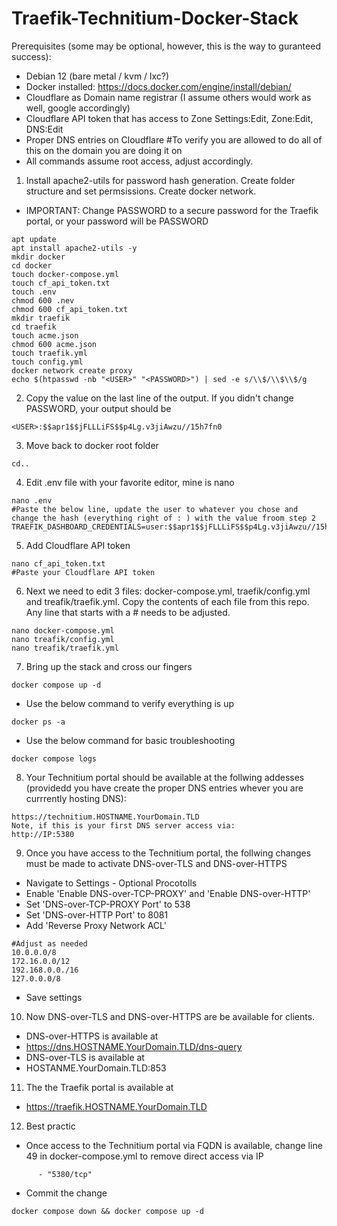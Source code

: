 # Traefik-Technitium-Docker-Stack
Prerequisites (some may be optional, however, this is the way to guranteed success):
- Debian 12 (bare metal / kvm / lxc?)
- Docker installed: https://docs.docker.com/engine/install/debian/
- Cloudflare as Domain name registrar (I assume others would work as well, google accordingly)
- Cloudflare API token that has access to Zone Settings:Edit, Zone:Edit, DNS:Edit
- Proper DNS entries on Cloudflare #To verify you are allowed to do all of this on the domain you are doing it on
- All commands assume root access, adjust accordingly.
1. Install apache2-utils for password hash generation. Create folder structure and set permsissions. Create docker network.
- IMPORTANT: Change PASSWORD to a secure password for the Traefik portal, or your password will be PASSWORD
```
apt update
apt install apache2-utils -y
mkdir docker
cd docker
touch docker-compose.yml
touch cf_api_token.txt
touch .env
chmod 600 .nev
chmod 600 cf_api_token.txt
mkdir traefik
cd traefik
touch acme.json
chmod 600 acme.json
touch traefik.yml
touch config.yml
docker network create proxy
echo $(htpasswd -nb "<USER>" "<PASSWORD>") | sed -e s/\\$/\\$\\$/g
```
2. Copy the value on the last line of the output. If you didn't change PASSWORD, your output should be
```
<USER>:$$apr1$$jFLLLiFS$$p4Lg.v3jiAwzu//15h7fn0
```
3. Move back to docker root folder
```
cd..
```
4. Edit .env file with your favorite editor, mine is nano
```
nano .env
#Paste the below line, update the user to whatever you chose and change the hash (everything right of : ) with the value froom step 2
TRAEFIK_DASHBOARD_CREDENTIALS=user:$$apr1$$jFLLLiFS$$p4Lg.v3jiAwzu//15h7fn0
```
5. Add Cloudflare API token
```
nano cf_api_token.txt
#Paste your Cloudflare API token
```
6. Next we need to edit 3 files: docker-compose.yml, traefik/config.yml and treafik/traefik.yml. Copy the contents of each file from this repo. Any line that starts with a # needs to be adjusted.
```
nano docker-compose.yml
nano treafik/config.yml
nano treafik/traefik.yml
``` 
7. Bring up the stack and cross our fingers
```
docker compose up -d
```
- Use the below command to verify everything is up
```
docker ps -a
```
- Use the below command for basic troubleshooting
 ```
docker compose logs
```
8. Your Technitium portal should be available at the follwing addesses (providedd you have create the proper DNS entries whever you are currrently hosting DNS):
```
https://technitium.HOSTNAME.YourDomain.TLD
Note, if this is your first DNS server access via:
http://IP:5380
```
9. Once you have access to the Technitium portal, the follwing changes must be made to activate DNS-over-TLS and DNS-over-HTTPS
- Navigate to Settings - Optional Procotolls
- Enable 'Enable DNS-over-TCP-PROXY' and 'Enable DNS-over-HTTP'
- Set 'DNS-over-TCP-PROXY Port' to 538
- Set 'DNS-over-HTTP Port' to 8081
- Add 'Reverse Proxy Network ACL'
```
#Adjust as needed
10.0.0.0/8
172.16.0.0/12
192.168.0.0./16
127.0.0.0/8
```
- Save settings
10. Now DNS-over-TLS and DNS-over-HTTPS are be available for clients.
- DNS-over-HTTPS is available at
- https://dns.HOSTNAME.YourDomain.TLD/dns-query
- DNS-over-TLS is available at
- HOSTANME.YourDomain.TLD:853
11. The the Traefik portal is available at
- https://traefik.HOSTNAME.YourDomain.TLD
12. Best practic
- Once access to the Technitium portal via FQDN is available, change line 49 in docker-compose.yml to remove direct access via IP
```
      - "5380/tcp"
``` 
- Commit the change
```
docker compose down && docker compose up -d
``` 
